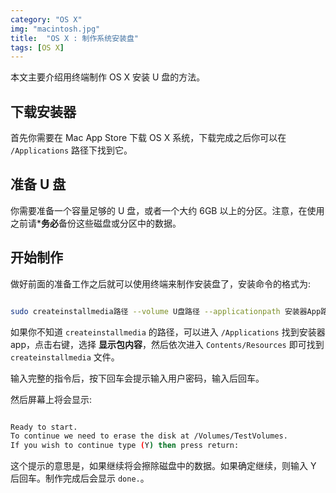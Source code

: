 ```yaml
---
category: "OS X"
img: "macintosh.jpg"
title:  "OS X : 制作系统安装盘"
tags: [OS X]
---
```

本文主要介绍用终端制作 OS X 安装 U 盘的方法。

## 下载安装器

首先你需要在 Mac App Store 下载 OS X 系统，下载完成之后你可以在 `/Applications` 路径下找到它。

## 准备 U 盘

你需要准备一个容量足够的 U 盘，或者一个大约 6GB 以上的分区。注意，在使用之前请***务必**备份这些磁盘或分区中的数据。

## 开始制作

做好前面的准备工作之后就可以使用终端来制作安装盘了，安装命令的格式为:

```sh

sudo createinstallmedia路径 --volume U盘路径 --applicationpath 安装器App路径

```


如果你不知道 `createinstallmedia` 的路径，可以进入 `/Applications` 找到安装器 app，点击右键，选择 **显示包内容**，然后依次进入 `Contents/Resources` 即可找到 `createinstallmedia` 文件。

输入完整的指令后，按下回车会提示输入用户密码，输入后回车。

然后屏幕上将会显示:

```sh

Ready to start.
To continue we need to erase the disk at /Volumes/TestVolumes.
If you wish to continue type (Y) then press return:

```


这个提示的意思是，如果继续将会擦除磁盘中的数据。如果确定继续，则输入 Y 后回车。制作完成后会显示 `done.`。




